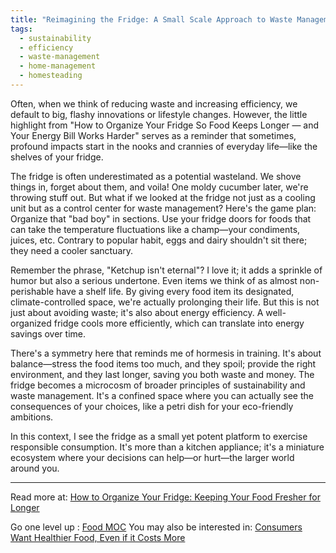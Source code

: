 ```yaml
---
title: "Reimagining the Fridge: A Small Scale Approach to Waste Management"
tags:
  - sustainability
  - efficiency
  - waste-management
  - home-management
  - homesteading
---
```


Often, when we think of reducing waste and increasing efficiency, we default to big, flashy innovations or lifestyle changes. However, the little highlight from "How to Organize Your Fridge So Food Keeps Longer — and Your Energy Bill Works Harder" serves as a reminder that sometimes, profound impacts start in the nooks and crannies of everyday life—like the shelves of your fridge.

The fridge is often underestimated as a potential wasteland. We shove things in, forget about them, and voila! One moldy cucumber later, we're throwing stuff out. But what if we looked at the fridge not just as a cooling unit but as a control center for waste management? Here's the game plan: Organize that "bad boy" in sections. Use your fridge doors for foods that can take the temperature fluctuations like a champ—your condiments, juices, etc. Contrary to popular habit, eggs and dairy shouldn't sit there; they need a cooler sanctuary.

Remember the phrase, "Ketchup isn't eternal"? I love it; it adds a sprinkle of humor but also a serious undertone. Even items we think of as almost non-perishable have a shelf life. By giving every food item its designated, climate-controlled space, we're actually prolonging their life. But this is not just about avoiding waste; it's also about energy efficiency. A well-organized fridge cools more efficiently, which can translate into energy savings over time.

There's a symmetry here that reminds me of hormesis in training. It's about balance—stress the food items too much, and they spoil; provide the right environment, and they last longer, saving you both waste and money. The fridge becomes a microcosm of broader principles of sustainability and waste management. It's a confined space where you can actually see the consequences of your choices, like a petri dish for your eco-friendly ambitions.

In this context, I see the fridge as a small yet potent platform to exercise responsible consumption. It's more than a kitchen appliance; it's a miniature ecosystem where your decisions can help—or hurt—the larger world around you.

----

Read more at: [How to Organize Your Fridge: Keeping Your Food Fresher for Longer](https://greatist.com/eat/ultimate-way-organize-your-fridge?slot_pos=article_1&utm_source=Sailthru%20Email&utm_medium=Email&utm_campaign=daily&utm_content=2023-10-09&apid=&rvid=113b314b40c426d729ee6547ba6c96bc3697c7074401bfa81cbcbadcb7d741f5&_kx=_Vce34_Jsxi5HZNCekh3hhN8ytYbyHQVBhR0E1AE3m_uyM-pN2RMW_KQexId0Cf4.HKMsXE#making-the-most-of-your-fridge)

Go one level up : [Food MOC](Food%20MOC)
You may also be interested in: [Consumers Want Healthier Food, Even if it Costs More](Notes/Consumers%20Want%20Healthier%20Food,%20Even%20if%20it%20Costs%20More.md)